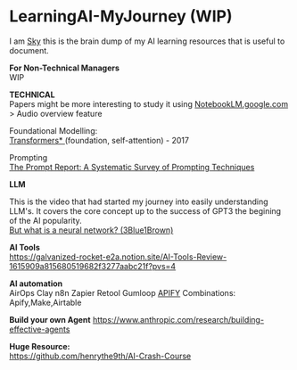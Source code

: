 # LearningAI-MyJourney (WIP)
I am <a href="https://www.linkedin.com/in/skychew/">Sky</a> this is the brain dump of my AI learning resources that is useful to document. 

**For Non-Technical Managers**</br>
WIP

**TECHNICAL**</br>
Papers might be more interesting to study it using <a href="https://notebooklm.google"> NotebookLM.google.com</a> > Audio overview feature

Foundational Modelling:</br>
<a href="https://arxiv.org/pdf/1706.03762"> Transformers* </a> (foundation, self-attention) - 2017

Prompting<br>
<a href="https://arxiv.org/pdf/2406.06608">The Prompt Report: A Systematic Survey of Prompting Techniques</a>


**LLM**

This is the video that had started my journey into easily understanding LLM's. It covers the core concept up to the success of GPT3 the begining of the AI popularity.</br>
<a href="https://www.youtube.com/watch?v=aircAruvnKk&list=PLZHQObOWTQDNU6R1_67000Dx_ZCJB-3pi"> But what is a neural network? (3Blue1Brown)</a>


**AI Tools**</br>
https://galvanized-rocket-e2a.notion.site/AI-Tools-Review-1615909a815680519682f3277aabc21f?pvs=4

**AI automation**</br>
AirOps
Clay
n8n
Zapier
Retool
Gumloop
[APIFY](https://apify.com/)
Combinations:
Apify,Make,Airtable

**Build your own Agent**
https://www.anthropic.com/research/building-effective-agents

**Huge Resource:**</br>
https://github.com/henrythe9th/AI-Crash-Course

